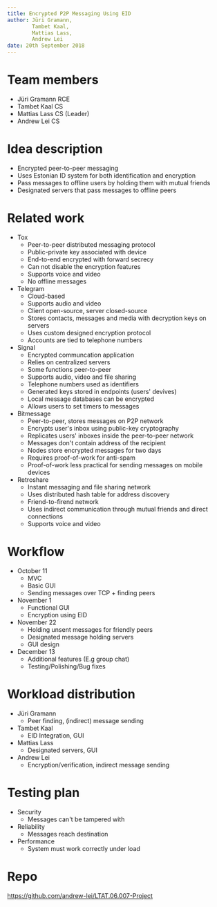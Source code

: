 ```yaml
---
title: Encrypted P2P Messaging Using EID
author: Jüri Gramann, 
        Tambet Kaal, 
        Mattias Lass, 
        Andrew Lei
date: 20th September 2018
---
```


# Team members
* Jüri Gramann RCE
* Tambet Kaal CS
* Mattias Lass CS (Leader)
* Andrew Lei CS

# Idea description

* Encrypted peer-to-peer messaging
* Uses Estonian ID system for both identification and encryption
* Pass messages to offline users by holding them with mutual friends
* Designated servers that pass messages to offline peers

# Related work
* Tox
    - Peer-to-peer distributed messaging protocol
    - Public-private key associated with device
    - End-to-end encrypted with forward secrecy
    - Can not disable the encryption features
    - Supports voice and video
    - No offline messages
* Telegram
    - Cloud-based 
    - Supports audio and video
    - Client open-source, server closed-source
    - Stores contacts, messages and media with decryption keys on servers
    - Uses custom designed encryption protocol
    - Accounts are tied to telephone numbers
* Signal
    - Encrypted communcation application
    - Relies on centralized servers
    - Some functions peer-to-peer
    - Supports audio, video and file sharing
    - Telephone numbers used as identifiers
    - Generated keys stored in endpoints (users' devives)
    - Local message databases can be encrypted
    - Allows users to set timers to messages
* Bitmessage
    - Peer-to-peer, stores messages on P2P network
    - Encrypts user's inbox using public-key cryptography
    - Replicates users' inboxes inside the peer-to-peer network
    - Messages don't contain address of the recipient
    - Nodes store encrypted messages for two days
    - Requires proof-of-work for anti-spam
    - Proof-of-work less practical for sending messages on mobile devices
* Retroshare
    - Instant messaging and file sharing network
    - Uses distributed hash table for address discovery
    - Friend-to-firend network
    - Uses indirect communication through mutual friends and direct connections
    - Supports voice and video

# Workflow

* October 11
    - MVC
    - Basic GUI
    - Sending messages over TCP + finding peers
* November 1
    - Functional GUI
    - Encryption using EID
* November 22
    - Holding unsent messages for friendly peers
    - Designated message holding servers
    - GUI design
* December 13
    - Additional features (E.g group chat)
    - Testing/Polishing/Bug fixes

# Workload distribution
* Jüri Gramann
    - Peer finding, (indirect) message sending
* Tambet Kaal
    - EID Integration, GUI
* Mattias Lass
    - Designated servers, GUI
* Andrew Lei
    - Encryption/verification, indirect message sending

# Testing plan
* Security
    - Messages can't be tampered with
* Reliability
    - Messages reach destination
* Performance
    - System must work correctly under load

# Repo

<https://github.com/andrew-lei/LTAT.06.007-Project>
